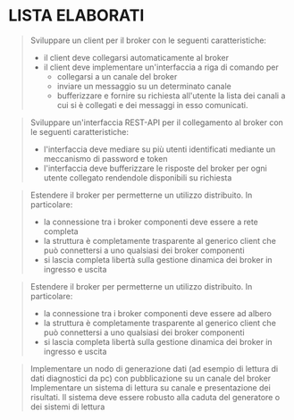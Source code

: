 # LISTA ELABORATI

> Sviluppare un client per il broker con le seguenti caratteristiche:
> - il client deve collegarsi automaticamente al broker
> - il client deve implementare un'interfaccia a riga di comando per
>   - collegarsi a un canale del broker
>   - inviare un messaggio su un determinato canale
>   - bufferizzare e fornire su richiesta all'utente la lista dei canali a cui si è collegati e dei messaggi in esso comunicati.

> Sviluppare un'interfaccia REST-API per il collegamento al broker con le seguenti caratteristiche:
> - l'interfaccia deve mediare su più utenti identificati mediante un meccanismo di password e token
> - l'interfaccia deve bufferizzare le risposte del broker per ogni utente collegato rendendole disponibili su richiesta

> Estendere il broker per permetterne un utilizzo distribuito. In particolare:
> - la connessione tra i broker componenti deve essere a rete completa
> - la struttura è completamente trasparente al generico client che può connettersi a uno qualsiasi dei broker componenti
> - si lascia completa libertà sulla gestione dinamica dei broker in ingresso e uscita

> Estendere il broker per permetterne un utilizzo distribuito. In particolare:
> - la connessione tra i broker componenti deve essere ad albero
> - la struttura è completamente trasparente al generico client che può connettersi a uno qualsiasi dei broker componenti
> - si lascia completa libertà sulla gestione dinamica dei broker in ingresso e uscita

> Implementare un nodo di generazione dati (ad esempio di lettura di dati diagnostici da pc) con pubblicazione su un canale del broker
> Implementare un sistema di lettura su canale e presentazione dei risultati.
> Il sistema deve essere robusto alla caduta del generatore o dei sistemi di lettura
